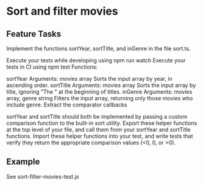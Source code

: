 # Sort and filter movies

## Feature Tasks

Implement the functions sortYear, sortTitle, and inGenre in the file sort.ts.

Execute your tests while developing using npm run watch
Execute your tests in CI using npm test
Functions:

sortYear
Arguments: movies array
Sorts the input array by year, in ascending order.
sortTitle
Arguments: movies array
Sorts the input array by title, ignoring "The " at the beginning of titles.
inGenre
Arguments: movies array, genre string
Filters the input array, returning only those movies who include genre.
Extract the comparator callbacks

sortYear and sortTitle should both be implemented by passing a custom comparison function to the built-in sort utility.
Export these helper functions at the top level of your file, and call them from your sortYear and sortTitle functions.
Import these helper functions into your test, and write tests that verify they return the appropriate comparison values (<0, 0, or >0).

## Example

See sort-filter-movies-test.js
